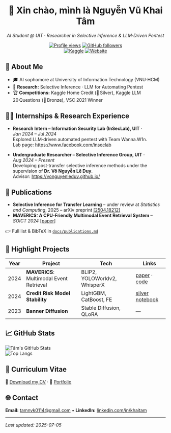
<div align="center">

# 👋 Xin chào, mình là **Nguyễn Vũ Khai Tâm**  
*AI Student @ UIT · Researcher in Selective Inference & LLM‑Driven Pentest*

[![Profile views](https://komarev.com/ghpvc/?username=NgVuxKhaiTam&color=blue)](https://github.com/NgVuxKhaiTam) 
[![GitHub followers](https://img.shields.io/github/followers/NgVuxKhaiTam?style=social)](https://github.com/NgVuxKhaiTam)  
[![Kaggle](https://img.shields.io/badge/Kaggle-Silver%20%26%20Bronze-blue?logo=kaggle)](https://www.kaggle.com/) 
[![Website](https://img.shields.io/badge/Portfolio-Online-brightgreen)](https://NgVuxKhaiTam.github.io)  

</div>

## 📝 About Me
- 🎓 AI sophomore at University of Information Technology (VNU‑HCM)  
- 🔬 **Research:** Selective Inference · LLM for Automating Pentest  
- 🏆 **Competitions:** Kaggle Home Credit (🥈 Silver), Kaggle LLM 20 Questions (🥉 Bronze), VSC 2021 Winner  

## 👷‍♂️ Internships & Research Experience
- **Research Intern – Information Security Lab (InSecLab), UIT** · *Jan 2024 – Jul 2024*  
  Explored LLM‑driven automated pentest with Team Wanna.W1n.  
  Lab page: <https://www.facebook.com/inseclab>  

- **Undergraduate Researcher – Selective Inference Group, UIT** · *Aug 2024 – Present*  
  Developing post‑transfer selective inference methods under the supervision of **Dr. Võ Nguyễn Lê Duy**.  
  Advisor: <https://vonguyenleduy.github.io/>  

## 🔬 Publications
- **Selective Inference for Transfer Learning** – under review at *Statistics and Computing*, 2025 – arXiv preprint [[2504.18212]](https://arxiv.org/pdf/2504.18212)  
- **MAVERICS: A CPU‑Friendly Multimodal Event Retrieval System** – *SOICT 2024* [[paper]](https://link.springer.com/chapter/10.1007/978-981-96-4291-5_12)  

👉 Full list & BibTeX in [`docs/publications.md`](./docs/publications.md)

## 🚀 Highlight Projects
| Year | Project | Tech | Links |
|------|---------|------|-------|
| 2024 | **MAVERICS**: Multimodal Event Retrieval | BLIP2, YOLOWorldv2, WhisperX | [paper](https://link.springer.com/chapter/10.1007/978-981-96-4291-5_12) · [code](https://github.com/NgVuxKhaiTam/MAVERICS) |
| 2024 | **Credit Risk Model Stability** | LightGBM, CatBoost, FE | [silver notebook](https://github.com/NgVuxKhaiTam/CS116.O22_PythonforML_Home-Credit-Risk-Kaggle) |
| 2023 | **Banner Diffusion** | Stable Diffusion, QLoRA | — |

<!-- <details>
<summary>More projects…</summary>

- **UIT Bike‑Make Classification** – Fine‑tuned DinoV2 to classify motorbike brands  
- **Face‑Attendance WebApp** – Flask + CNN face recognition for school attendance  
- **COVID‑19 Delivery Rover** – Raspberry Pi self‑driving robot for isolation zones  

</details> -->

## 📈 GitHub Stats
![Tâm's GitHub Stats](https://github-readme-stats.vercel.app/api?username=NgVuxKhaiTam&show_icons=true&hide_border=true)  
![Top Langs](https://github-readme-stats.vercel.app/api/top-langs/?username=NgVuxKhaiTam&layout=compact&hide_border=true)

## 📄 Curriculum Vitae
📑 [Download my CV](./docs/assets/cv.pdf) · 🎨 [Portfolio](./docs/assets/portfolio.pdf)

## 🌐 Contact
**Email:** tamnvk0114@gmail.com • **LinkedIn:** [linkedin.com/in/khaitam](https://www.linkedin.com)  

---
*Last updated: 2025-07-05*
